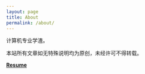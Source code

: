 ```yaml
---
layout: page
title: About
permalink: /about/
---
```


计算机专业学渣。

本站所有文章如无特殊说明均为原创，未经许可不得转载。

[**Resume**](/assets/about/TongjieWang_Resume.pdf)
